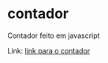 # contador
Contador feito em javascript


Link: <a href="https://rianwilliam.github.io/contador/_blank"> link para o contador </a>
